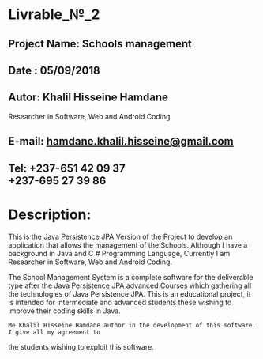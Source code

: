 # Livrable_№_2


Project Name: Schools management
-------------
Date : 05/09/2018
------
Autor: Khalil Hisseine Hamdane
------
Researcher in Software, Web and Android Coding

E-mail: hamdane.khalil.hisseine@gmail.com
------
Tel: +237-651 42 09 37  
	 +237-695 27 39 86
---

Description:
===========
This is the Java Persistence JPA Version of the Project to develop an application that allows the management 
of the Schools. Although I have a background in Java and C # Programming Language, Currently I am Researcher 
in Software, Web and Android Coding.

The School Management System is a complete software for the deliverable type after the Java Persistence JPA
advanced Courses which gathering all the technologies of Java Persistence JPA. This is an educational project, 
it is intended for intermediate and advanced students these wishing to improve their coding skills in Java. 
	
	Me Khalil Hisseine Hamdane author in the development of this software. I give all my agreement to 
the students wishing to exploit this software.